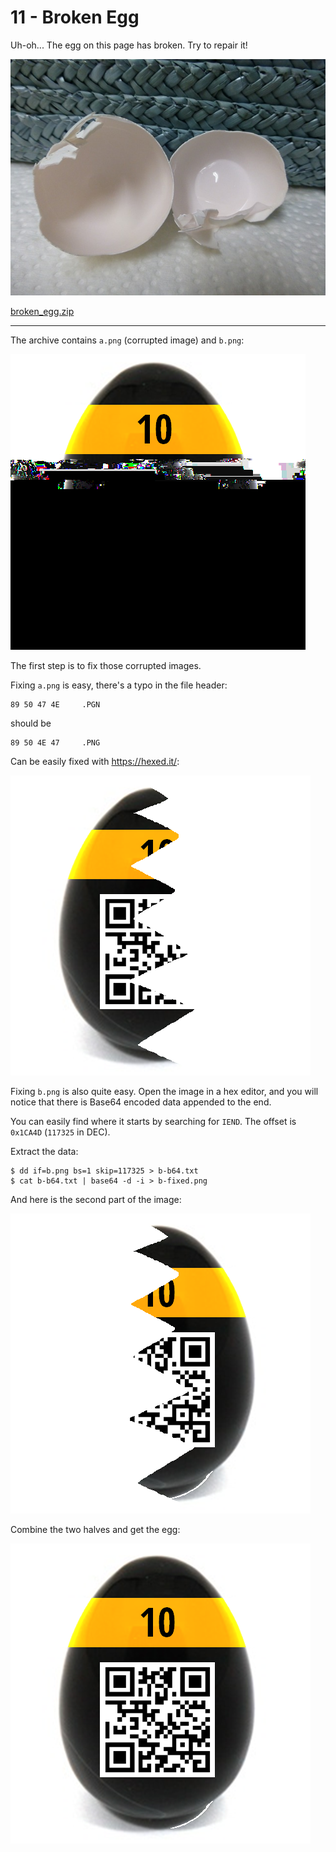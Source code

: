 # 11 - Broken Egg

Uh-oh... The egg on this page has broken. Try to repair it!

![](broken_egg.png)

[broken_egg.zip](broken_egg.zip)

---

The archive contains `a.png` (corrupted image) and `b.png`:

![](b-corrupted.png)

The first step is to fix those corrupted images.

Fixing `a.png` is easy, there's a typo in the file header:
```
89 50 47 4E     .PGN
```
should be
```
89 50 4E 47     .PNG
```

Can be easily fixed with https://hexed.it/:

![](a-fixed.png)

Fixing `b.png` is also quite easy. Open the image in a hex editor, and you will notice
that there is Base64 encoded data appended to the end.

You can easily find where it starts by searching for `IEND`. The offset is `0x1CA4D` 
(`117325` in DEC).

Extract the data:
```
$ dd if=b.png bs=1 skip=117325 > b-b64.txt
$ cat b-b64.txt | base64 -d -i > b-fixed.png
```

And here is the second part of the image:

![](b-fixed.png)

Combine the two halves and get the egg:

![](solved.bmp)
